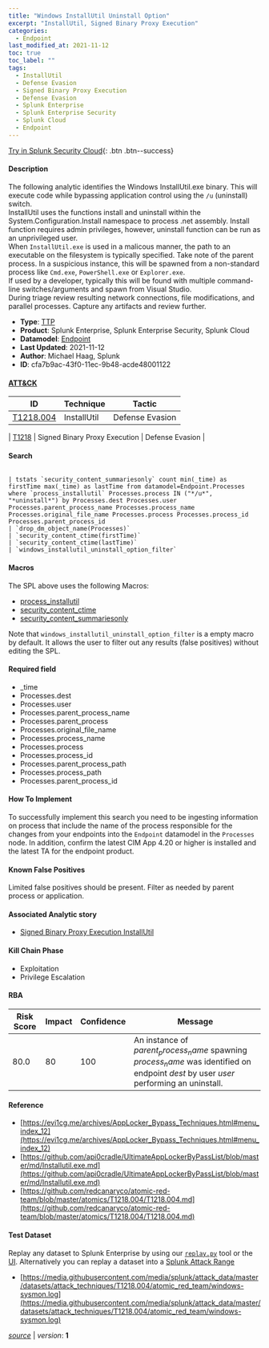 ```yaml
---
title: "Windows InstallUtil Uninstall Option"
excerpt: "InstallUtil, Signed Binary Proxy Execution"
categories:
  - Endpoint
last_modified_at: 2021-11-12
toc: true
toc_label: ""
tags:
  - InstallUtil
  - Defense Evasion
  - Signed Binary Proxy Execution
  - Defense Evasion
  - Splunk Enterprise
  - Splunk Enterprise Security
  - Splunk Cloud
  - Endpoint
---
```




[Try in Splunk Security Cloud](https://www.splunk.com/en_us/cyber-security.html){: .btn .btn--success}

#### Description

The following analytic identifies the Windows InstallUtil.exe binary. This will execute code while bypassing application control using the `/u` (uninstall) switch. \
InstallUtil uses the functions install and uninstall within the System.Configuration.Install namespace to process .net assembly. Install function requires admin privileges, however, uninstall function can be run as an unprivileged user.\
When `InstallUtil.exe` is used in a malicous manner, the path to an executable on the filesystem is typically specified. Take note of the parent process. In a suspicious instance, this will be spawned from a non-standard process like `Cmd.exe`, `PowerShell.exe` or `Explorer.exe`. \
If used by a developer, typically this will be found with multiple command-line switches/arguments and spawn from Visual Studio. \
During triage review resulting network connections, file modifications, and parallel processes. Capture any artifacts and review further.

- **Type**: [TTP](https://github.com/splunk/security_content/wiki/Detection-Analytic-Types)
- **Product**: Splunk Enterprise, Splunk Enterprise Security, Splunk Cloud
- **Datamodel**: [Endpoint](https://docs.splunk.com/Documentation/CIM/latest/User/Endpoint)
- **Last Updated**: 2021-11-12
- **Author**: Michael Haag, Splunk
- **ID**: cfa7b9ac-43f0-11ec-9b48-acde48001122


#### [ATT&CK](https://attack.mitre.org/)

| ID             | Technique        |  Tactic             |
| -------------- | ---------------- |-------------------- |
| [T1218.004](https://attack.mitre.org/techniques/T1218/004/) | InstallUtil | Defense Evasion |

| [T1218](https://attack.mitre.org/techniques/T1218/) | Signed Binary Proxy Execution | Defense Evasion |

#### Search

```

| tstats `security_content_summariesonly` count min(_time) as firstTime max(_time) as lastTime from datamodel=Endpoint.Processes where `process_installutil` Processes.process IN ("*/u*", "*uninstall*") by Processes.dest Processes.user Processes.parent_process_name Processes.process_name Processes.original_file_name Processes.process Processes.process_id Processes.parent_process_id 
| `drop_dm_object_name(Processes)` 
| `security_content_ctime(firstTime)` 
| `security_content_ctime(lastTime)` 
| `windows_installutil_uninstall_option_filter`
```

#### Macros
The SPL above uses the following Macros:
* [process_installutil](https://github.com/splunk/security_content/blob/develop/macros/process_installutil.yml)
* [security_content_ctime](https://github.com/splunk/security_content/blob/develop/macros/security_content_ctime.yml)
* [security_content_summariesonly](https://github.com/splunk/security_content/blob/develop/macros/security_content_summariesonly.yml)

Note that `windows_installutil_uninstall_option_filter` is a empty macro by default. It allows the user to filter out any results (false positives) without editing the SPL.

#### Required field
* _time
* Processes.dest
* Processes.user
* Processes.parent_process_name
* Processes.parent_process
* Processes.original_file_name
* Processes.process_name
* Processes.process
* Processes.process_id
* Processes.parent_process_path
* Processes.process_path
* Processes.parent_process_id


#### How To Implement
To successfully implement this search you need to be ingesting information on process that include the name of the process responsible for the changes from your endpoints into the `Endpoint` datamodel in the `Processes` node. In addition, confirm the latest CIM App 4.20 or higher is installed and the latest TA for the endpoint product.

#### Known False Positives
Limited false positives should be present. Filter as needed by parent process or application.

#### Associated Analytic story
* [Signed Binary Proxy Execution InstallUtil](/stories/signed_binary_proxy_execution_installutil)


#### Kill Chain Phase
* Exploitation
* Privilege Escalation



#### RBA

| Risk Score  | Impact      | Confidence   | Message      |
| ----------- | ----------- |--------------|--------------|
| 80.0 | 80 | 100 | An instance of $parent_process_name$ spawning $process_name$ was identified on endpoint $dest$ by user $user$ performing an uninstall. |




#### Reference

* [https://evi1cg.me/archives/AppLocker_Bypass_Techniques.html#menu_index_12](https://evi1cg.me/archives/AppLocker_Bypass_Techniques.html#menu_index_12)
* [https://github.com/api0cradle/UltimateAppLockerByPassList/blob/master/md/Installutil.exe.md](https://github.com/api0cradle/UltimateAppLockerByPassList/blob/master/md/Installutil.exe.md)
* [https://github.com/redcanaryco/atomic-red-team/blob/master/atomics/T1218.004/T1218.004.md](https://github.com/redcanaryco/atomic-red-team/blob/master/atomics/T1218.004/T1218.004.md)



#### Test Dataset
Replay any dataset to Splunk Enterprise by using our [`replay.py`](https://github.com/splunk/attack_data#using-replaypy) tool or the [UI](https://github.com/splunk/attack_data#using-ui).
Alternatively you can replay a dataset into a [Splunk Attack Range](https://github.com/splunk/attack_range#replay-dumps-into-attack-range-splunk-server)

* [https://media.githubusercontent.com/media/splunk/attack_data/master/datasets/attack_techniques/T1218.004/atomic_red_team/windows-sysmon.log](https://media.githubusercontent.com/media/splunk/attack_data/master/datasets/attack_techniques/T1218.004/atomic_red_team/windows-sysmon.log)



[*source*](https://github.com/splunk/security_content/tree/develop/detections/endpoint/windows_installutil_uninstall_option.yml) \| *version*: **1**